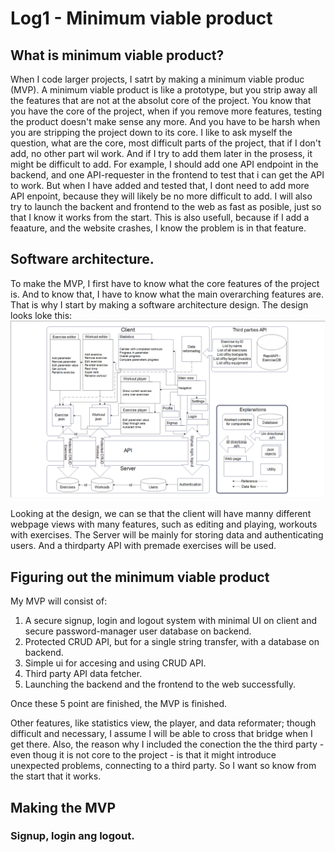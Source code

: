 # Log1 - Minimum viable product

## What is minimum viable product?

When I code larger projects, I satrt by making a minimum viable produc (MVP). A minimum viable product is like a prototype, but you strip away all the features that are not at the absolut core of the project. You know that you have the core of the project, when if you remove more features, testing the product doesn't make sense any more. And you have to be harsh when you are stripping the project down to its core. I like to ask myself the question, what are the core, most difficult parts of the project, that if I don't add, no other part wil work. And if I try to add them later in the prosess, it might be difficult to add. For example, I should add one API endpoint in the backend, and one API-requester in the frontend to test that i can get the API to work. But when I have added and tested that, I dont need to add more API enpoint, because they will likely be no more difficult to add. I will also try to launch the backent and frontend to the web as fast as posible, just so that I know it works from the start. This is also usefull, because if I add a feaature, and the website crashes, I know the problem is in that feature.

## Software architecture.

To make the MVP, I first have to know what the core features of the project is. And to know that, I have to know what the main overarching features are. That is why I start by making a software architecture design. The design looks loke this:
![Software architecture design did not load correctly](../images/software_architecture.png)

Looking at the design, we can se that the client will have manny different webpage views with many features, such as editing and playing, workouts with exercises. The Server will be mainly for storing data and authenticating users. And a thirdparty API with premade exercises will be used.


## Figuring out the minimum viable product

My MVP will consist of:
1. A secure signup, login and logout system with minimal UI on client and secure password-manager user database on backend.
2. Protected CRUD API, but for a single string transfer, with a database on backend.
3. Simple ui for accesing and using CRUD API. 
4. Third party API data fetcher.
5. Launching the backend and the frontend to the web successfully.

Once these 5 point are finished, the MVP is finished.

Other features, like statistics view, the player, and data reformater; though difficult and necessary, I assume I will be able to cross that bridge when I get there. Also, the reason why I included the conection the the third party - even thoug it is not core to the project - is that it might introduce unexpected problems, connecting to a third party. So I want so know from the start that it works.

## Making the MVP

### Signup, login ang logout.